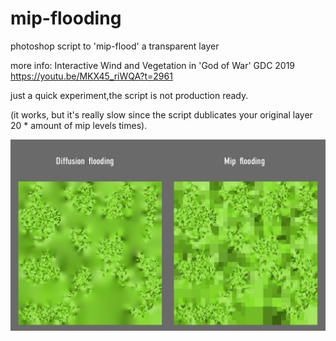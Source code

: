 # mip-flooding

photoshop script to 'mip-flood' a transparent layer

more info: Interactive Wind and Vegetation in 'God of War' GDC 2019 https://youtu.be/MKX45_riWQA?t=2961  

just a quick experiment,the script is not production ready. 

(it works, but it's really slow since the script dublicates your original layer 20 * amount of mip levels times).

![](mfexample.jpg)
